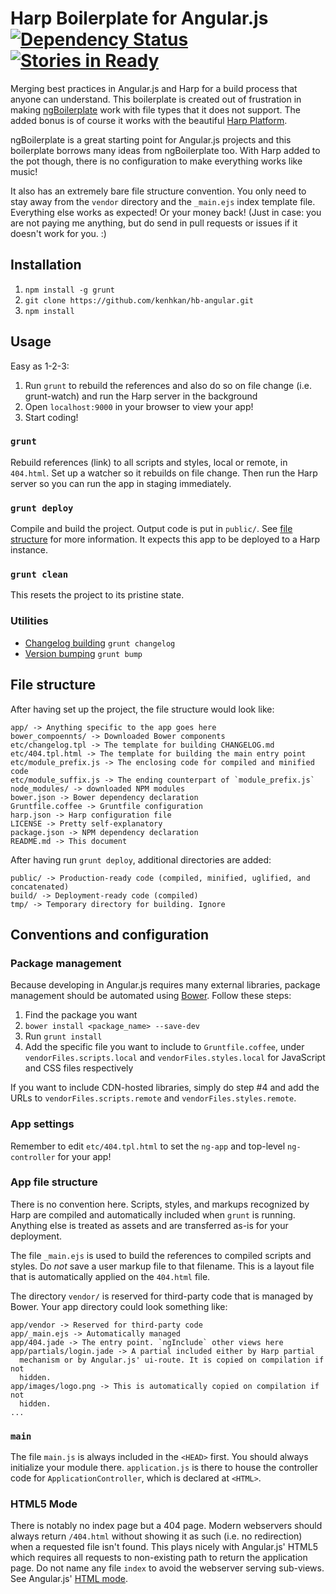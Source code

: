 # Harp Boilerplate for Angular.js <br/>[![Dependency Status](https://david-dm.org/kenhkan/hb-angular.png)](https://david-dm.org/kenhkan/hb-angular) [![Stories in Ready](https://badge.waffle.io/kenhkan/hb-angular.png)](http://waffle.io/kenhkan/hb-angular)

Merging best practices in Angular.js and Harp for a build process that anyone
can understand. This boilerplate is created out of frustration in making
[ngBoilerplate](https://github.com/ngbp/ng-boilerplate) work with file types
that it does not support. The added bonus is of course it works with the
beautiful [Harp Platform](https://harp.io).

ngBoilerplate is a great starting point for Angular.js projects and this
boilerplate borrows many ideas from ngBoilerplate too. With Harp added to the
pot though, there is no configuration to make everything works like music!

It also has an extremely bare file structure convention. You only need to stay
away from the `vendor` directory and the `_main.ejs` index template file.
Everything else works as expected! Or your money back! (Just in case: you are
not paying me anything, but do send in pull requests or issues if it doesn't
work for you. :)


## Installation

1. `npm install -g grunt`
2. `git clone https://github.com/kenhkan/hb-angular.git`
3. `npm install`


## Usage

Easy as 1-2-3:

1. Run `grunt` to rebuild the references and also do so on file change (i.e.
   grunt-watch) and run the Harp server in the background
2. Open `localhost:9000`
   in your browser to view your app!
3. Start coding!

### `grunt`

Rebuild references (link) to all scripts and styles, local or remote, in
`404.html`. Set up a watcher so it rebuilds on file change. Then run the Harp
server so you can run the app in staging immediately.

### `grunt deploy`

Compile and build the project. Output code is put in `public/`. See [file
structure](#file-structure) for more information. It expects this app to be
deployed to a Harp instance.

### `grunt clean`

This resets the project to its pristine state.

### Utilities

* [Changelog building](https://github.com/btford/grunt-conventional-changelog) `grunt changelog`
* [Version bumping](https://github.com/vojtajina/grunt-bump) `grunt bump`


## File structure

After having set up the project, the file structure would look like:

    app/ -> Anything specific to the app goes here
    bower_compoennts/ -> Downloaded Bower components
    etc/changelog.tpl -> The template for building CHANGELOG.md
    etc/404.tpl.html -> The template for building the main entry point
    etc/module_prefix.js -> The enclosing code for compiled and minified code
    etc/module_suffix.js -> The ending counterpart of `module_prefix.js`
    node_modules/ -> downloaded NPM modules
    bower.json -> Bower dependency declaration
    Gruntfile.coffee -> Gruntfile configuration
    harp.json -> Harp configuration file
    LICENSE -> Pretty self-explanatory
    package.json -> NPM dependency declaration
    README.md -> This document

After having run `grunt deploy`, additional directories are added:

    public/ -> Production-ready code (compiled, minified, uglified, and concatenated)
    build/ -> Deployment-ready code (compiled)
    tmp/ -> Temporary directory for building. Ignore


## Conventions and configuration

### Package management

Because developing in Angular.js requires many external libraries, package
management should be automated using [Bower](http://bower.io/). Follow these
steps:

1. Find the package you want
2. `bower install <package_name> --save-dev`
3. Run `grunt install`
4. Add the specific file you want to include to `Gruntfile.coffee`, under
   `vendorFiles.scripts.local` and `vendorFiles.styles.local` for JavaScript and
   CSS files respectively

If you want to include CDN-hosted libraries, simply do step #4 and add the URLs
to `vendorFiles.scripts.remote` and `vendorFiles.styles.remote`.

### App settings

Remember to edit `etc/404.tpl.html` to set the `ng-app` and top-level
`ng-controller` for your app!

### App file structure

There is no convention here. Scripts, styles, and markups recognized by Harp
are compiled and automatically included when `grunt` is running. Anything else
is treated as assets and are transferred as-is for your deployment.

The file `_main.ejs` is used to build the references to compiled scripts and
styles. Do *not* save a user markup file to that filename.  This is a layout
file that is automatically applied on the `404.html` file.

The directory `vendor/` is reserved for third-party code that is managed by
Bower. Your app directory could look something like:

    app/vendor -> Reserved for third-party code
    app/_main.ejs -> Automatically managed
    app/404.jade -> The entry point. `ngInclude` other views here
    app/partials/login.jade -> A partial included either by Harp partial
      mechanism or by Angular.js' ui-route. It is copied on compilation if not
      hidden.
    app/images/logo.png -> This is automatically copied on compilation if not
      hidden.
    ...

### `main`

The file `main.js` is always included in the `<HEAD>` first. You should always
initialize your module there. `application.js` is there to house the
controller code for `ApplicationController`, which is declared at `<HTML>`.

### HTML5 Mode

There is notably no index page but a 404 page. Modern webservers should always
return `/404.html` without showing it as such (i.e. no redirection) when a
requested file isn't found. This plays nicely with Angular.js' HTML5 which
requires all requests to non-existing path to return the application page. Do
not name any file `index` to avoid the webserver serving sub-views. See
Angular.js' [HTML
mode](http://docs.angularjs.org/guide/dev_guide.services.$location).
